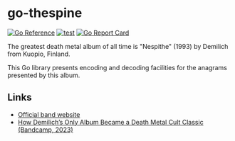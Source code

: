 # go-thespine

[![Go Reference](https://pkg.go.dev/badge/github.com/thevilledev/go-thespine.svg)](https://pkg.go.dev/github.com/thevilledev/go-thespine)
[![test](https://github.com/thevilledev/go-thespine/actions/workflows/ci.yml/badge.svg)](https://github.com/thevilledev/go-thespine/actions/workflows/ci.yaml)
[![Go Report Card](https://goreportcard.com/badge/github.com/thevilledev/go-thespine)](https://goreportcard.com/report/github.com/thevilledev/go-thespine)

The greatest death metal album of all time is "Nespithe" (1993) by Demilich from Kuopio, Finland.

This Go library presents encoding and decoding facilities for the anagrams presented by this album.

## Links

- [Official band website](https://demilich.band/)
- [How Demilich’s Only Album Became a Death Metal Cult Classic (Bandcamp, 2023)](https://daily.bandcamp.com/features/demilich-nespithe-interview)